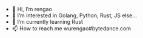 - 👋 Hi, I’m rengao
- 👀 I’m interested in Golang, Python, Rust, JS else...
- 🌱 I’m currently learning Rust
- 📫 How to reach me wurengao#bytedance.com

<!---
kriywu/kriywu is a ✨ special ✨ repository because its `README.md` (this file) appears on your GitHub profile.
You can click the Preview link to take a look at your changes.
--->
